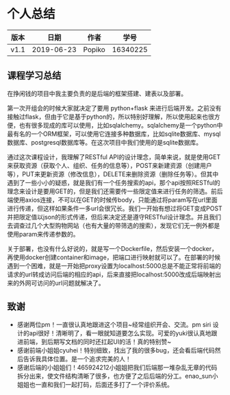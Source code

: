 # 个人总结

| 版本 | 日期       | 作者   | 学号     |
| ---- | ---------- | ------ | -------- |
| v1.1 | 2019-06-23 | Popiko | 16340225 |

## 课程学习总结

在挣闲钱的项目中我主要负责的是后端的框架搭建、建表以及部署。

第一次开组会的时候大家就决定了要用 python+flask 来进行后端开发。之前没有接触过flask，但由于它是基于python的，所以特别好理解，所以使用起来也很方便，也有很多现成的库可以使用，比如sqlalchemy。sqlalchemy是一个python中最有名的一个ORM框架，可以使用它连接多种数据库，比如sqlite数据库、mysql数据库、postgresql数据库等。在这次项目中我们使用的是sqlite数据库。

通过这次课程设计，我理解了RESTful API的设计理念，简单来说，就是使用GET来获取资源（获取个人、组织、任务的信息等），POST来新建资源（创建用户等），PUT来更新资源（修改信息），DELETE来删除资源（删除任务等）。但其中遇到了一些小小的疑惑，就是我们有一个任务搜索的api，那个api按照RESTful的理念来设计是要用GET的，但是我们还需要传一些限定值来进行任务的筛选。前后端使用axios连接，不可以在GET的时候传body，只能通过将param写在url里面进行传递，但这样如果条件一多url会很冗长。我们一开始有想过将GET变成POST并把限定值以json的形式传递，但后来决定还是遵守RESTful设计理念。并且我们去调查过几个大型购物网站（也有大量的带筛选的搜索），发现它们无一例外都是使用param来传递参数的。

关于部署，也没有什么好说的，就是写一个Dockerfile，然后安装一个docker，再使用docker创建container和image，把端口进行映射就可以了。在部署的时候遇到一个困难，就是一开始把proxy设置为localhost:5000总是不能正常将前端的请求的url转成访问后端的相应的api，后来直接把localhost:5000改成后端映射出来的外网可访问的url问题就解决了。

## 致谢

- 感谢两位pm！一直很认真地跟进这个项目~经常组织开会、交流。pm siri 设计的api很好！清晰明了，看一眼就知道要怎么实现。可爱的yuki很认真地跟进前端，到后期写文档的同时还扛起UI的活！真的特别赞~
- 感谢前端小姐姐cyuhei！特别细致，找出了我的很多bug，还会看后端代码然后告诉我具体位置。是一个追求完美的人！
- 感谢后端的小姐姐们！465924212小姐姐把我们后端那一堆杂乱无章的代码拆分出来，使文件结构清晰了很多，也方便了之后后端的分工。enao_sun小姐姐也一直和我们一起打码，后面还多打了一个评价系统。